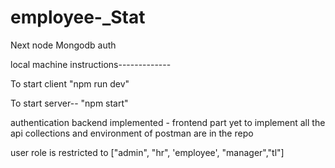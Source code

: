 # employee-_Stat
Next node Mongodb  auth


local machine instructions-------------

To start client 
"npm run dev"

To start server--
"npm start"

authentication backend implemented - frontend part yet to implement
all the api collections and environment of postman are in the repo

user role is restricted to ["admin", "hr", 'employee', "manager","tl"]